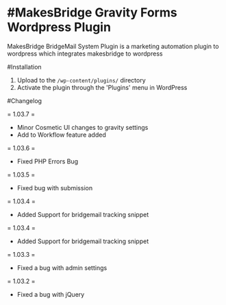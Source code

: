 #MakesBridge Gravity Forms Wordpress Plugin
=======

MakesBridge BridgeMail System Plugin is a marketing automation plugin to wordpress which integrates makesbridge to wordpress

#Installation

1. Upload to the `/wp-content/plugins/` directory
2. Activate the plugin through the 'Plugins' menu in WordPress


#Changelog

= 1.03.7 =

* Minor Cosmetic UI changes to gravity settings
* Add to Workflow feature added

= 1.03.6 =

* Fixed PHP Errors Bug

= 1.03.5 =

* Fixed bug with submission

= 1.03.4 =

* Added Support for bridgemail tracking snippet

= 1.03.4 =

* Added Support for bridgemail tracking snippet

= 1.03.3 =

* Fixed a bug with admin settings

= 1.03.2 = 

* Fixed a bug with jQuery



